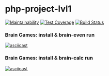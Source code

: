 # php-project-lvl1

[![Maintainability](https://api.codeclimate.com/v1/badges/c79ae8c399669fbbd367/maintainability)](https://codeclimate.com/github/Dvengroff/php-project-lvl1/maintainability)
[![Test Coverage](https://api.codeclimate.com/v1/badges/c79ae8c399669fbbd367/test_coverage)](https://codeclimate.com/github/Dvengroff/php-project-lvl1/test_coverage)
[![Build Status](https://travis-ci.org/Dvengroff/php-project-lvl1.svg?branch=master)](https://travis-ci.org/Dvengroff/php-project-lvl1)

### Brain Games: install & brain-even run

[![asciicast](https://asciinema.org/a/buwn7kBgvRuVo0XL1ylQDHwrO.svg)](https://asciinema.org/a/buwn7kBgvRuVo0XL1ylQDHwrO)

### Brain Games: install & brain-calc run

[![asciicast](https://asciinema.org/a/56aoay1pa10j2n5EQy8pMsYaj.svg)](https://asciinema.org/a/56aoay1pa10j2n5EQy8pMsYaj)
